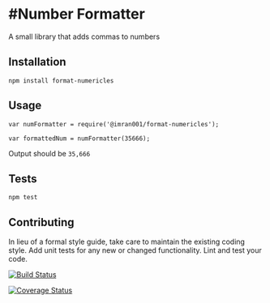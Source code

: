 #Number Formatter
=========

A small library that adds commas to numbers

## Installation

  `npm install format-numericles`

## Usage

    var numFormatter = require('@imran001/format-numericles');

    var formattedNum = numFormatter(35666);
  
  
  Output should be `35,666`


## Tests

  `npm test`

## Contributing

In lieu of a formal style guide, take care to maintain the existing coding style. Add unit tests for any new or changed functionality. Lint and test your code.

[![Build Status](https://travis-ci.org/strongSoda/number-formatter.svg?branch=master)](https://travis-ci.org/strongSoda/number-formatter)


[![Coverage Status](https://coveralls.io/repos/github/strongSoda/number-formatter/badge.svg)](https://coveralls.io/github/strongSoda/number-formatter)
